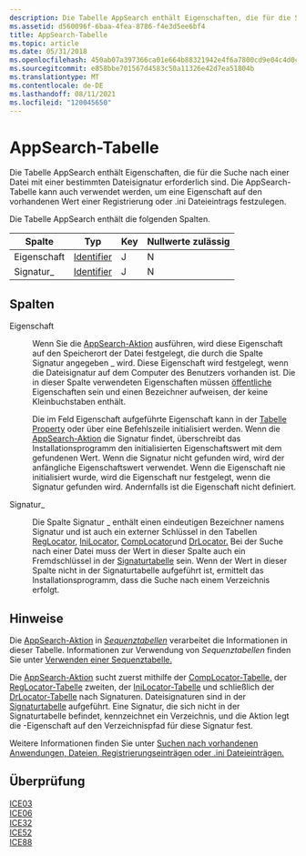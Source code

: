 ```yaml
---
description: Die Tabelle AppSearch enthält Eigenschaften, die für die Suche nach einer Datei mit einer bestimmten Dateisignatur erforderlich sind. Die AppSearch-Tabelle kann auch verwendet werden, um eine Eigenschaft auf den vorhandenen Wert einer Registrierung oder .ini Dateieintrags festzulegen.
ms.assetid: d560096f-6baa-4fea-8786-f4e3d5ee6bf4
title: AppSearch-Tabelle
ms.topic: article
ms.date: 05/31/2018
ms.openlocfilehash: 450ab07a397366ca01e664b88321942e4f6a7800cd9e04c4d0cbbe048eed8b87
ms.sourcegitcommit: e858bbe701567d4583c50a11326e42d7ea51804b
ms.translationtype: MT
ms.contentlocale: de-DE
ms.lasthandoff: 08/11/2021
ms.locfileid: "120045650"
---
```

# <a name="appsearch-table"></a>AppSearch-Tabelle

Die Tabelle AppSearch enthält Eigenschaften, die für die Suche nach einer Datei mit einer bestimmten Dateisignatur erforderlich sind. Die AppSearch-Tabelle kann auch verwendet werden, um eine Eigenschaft auf den vorhandenen Wert einer Registrierung oder .ini Dateieintrags festzulegen.

Die Tabelle AppSearch enthält die folgenden Spalten.



| Spalte      | Typ                         | Key | Nullwerte zulässig |
|-------------|------------------------------|-----|----------|
| Eigenschaft    | [Identifier](identifier.md) | J   | N        |
| Signatur\_ | [Identifier](identifier.md) | J   | N        |



 

## <a name="columns"></a>Spalten

<dl> <dt>

<span id="Property"></span><span id="property"></span><span id="PROPERTY"></span>Eigenschaft
</dt> <dd>

Wenn Sie die [AppSearch-Aktion](appsearch-action.md) ausführen, wird diese Eigenschaft auf den Speicherort der Datei festgelegt, die durch die Spalte Signatur angegeben \_ wird. Diese Eigenschaft wird festgelegt, wenn die Dateisignatur auf dem Computer des Benutzers vorhanden ist. Die in dieser Spalte verwendeten Eigenschaften müssen [öffentliche](public-properties.md) Eigenschaften sein und einen Bezeichner aufweisen, der keine Kleinbuchstaben enthält.

Die im Feld Eigenschaft aufgeführte Eigenschaft kann in der [Tabelle Property](property-table.md) oder über eine Befehlszeile initialisiert werden. Wenn die [AppSearch-Aktion](appsearch-action.md) die Signatur findet, überschreibt das Installationsprogramm den initialisierten Eigenschaftswert mit dem gefundenen Wert. Wenn die Signatur nicht gefunden wird, wird der anfängliche Eigenschaftswert verwendet. Wenn die Eigenschaft nie initialisiert wurde, wird die Eigenschaft nur festgelegt, wenn die Signatur gefunden wird. Andernfalls ist die Eigenschaft nicht definiert.

</dd> <dt>

<span id="Signature_"></span><span id="signature_"></span><span id="SIGNATURE_"></span>Signatur\_
</dt> <dd>

Die Spalte Signatur \_ enthält einen eindeutigen Bezeichner namens Signatur und ist auch ein externer Schlüssel in den Tabellen [RegLocator,](reglocator-table.md) [IniLocator,](inilocator-table.md) [CompLocator](complocator-table.md)und [DrLocator.](drlocator-table.md) Bei der Suche nach einer Datei muss der Wert in dieser Spalte auch ein Fremdschlüssel in der [Signaturtabelle](signature-table.md) sein. Wenn der Wert in dieser Spalte nicht in der Signaturtabelle aufgeführt ist, ermittelt das Installationsprogramm, dass die Suche nach einem Verzeichnis erfolgt.

</dd> </dl>

## <a name="remarks"></a>Hinweise

Die [AppSearch-Aktion](appsearch-action.md) in [*Sequenztabellen*](s-gly.md) verarbeitet die Informationen in dieser Tabelle. Informationen zur Verwendung von *Sequenztabellen* finden Sie unter [Verwenden einer Sequenztabelle.](using-a-sequence-table.md)

Die [AppSearch-Aktion](appsearch-action.md) sucht zuerst mithilfe der [CompLocator-Tabelle,](complocator-table.md) der [RegLocator-Tabelle](reglocator-table.md) zweiten, der [IniLocator-Tabelle](inilocator-table.md) und schließlich der [DrLocator-Tabelle](drlocator-table.md) nach Signaturen. Dateisignaturen sind in der [Signaturtabelle](signature-table.md) aufgeführt. Eine Signatur, die sich nicht in der Signaturtabelle befindet, kennzeichnet ein Verzeichnis, und die Aktion legt die -Eigenschaft auf den Verzeichnispfad für diese Signatur fest.

Weitere Informationen finden Sie unter [Suchen nach vorhandenen Anwendungen, Dateien, Registrierungseinträgen oder .ini Dateieinträgen.](searching-for-existing-applications-files-registry-entries-or--ini-file-entries.md)

## <a name="validation"></a>Überprüfung

<dl>

[ICE03](ice03.md)  
[ICE06](ice06.md)  
[ICE32](ice32.md)  
[ICE52](ice52.md)  
[ICE88](ice88.md)  
</dl>

 

 



